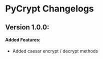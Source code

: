 # PyCrypt Changelogs

## Version 1.0.0:
#### Added Features:
- Added caesar encrypt / decrypt methods